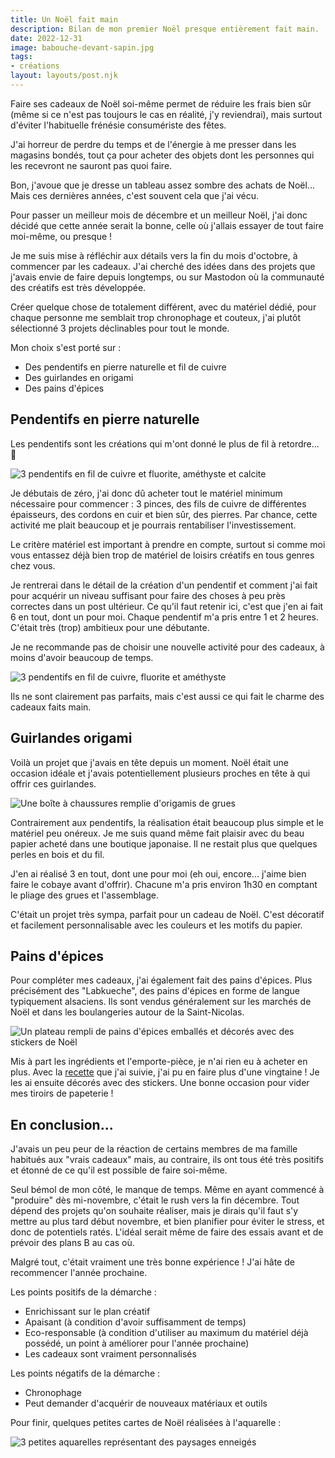 ```yaml
---
title: Un Noël fait main
description: Bilan de mon premier Noël presque entièrement fait main.
date: 2022-12-31
image: babouche-devant-sapin.jpg
tags:
- créations
layout: layouts/post.njk
---
```


Faire ses cadeaux de Noël soi-même permet de réduire les frais bien sûr (même si ce n'est pas toujours le cas en réalité, j'y reviendrai), mais surtout d'éviter l'habituelle frénésie consumériste des fêtes.

J'ai horreur de perdre du temps et de l'énergie à me presser dans les magasins bondés, tout ça pour acheter des objets dont les personnes qui les recevront ne sauront pas quoi faire.

Bon, j'avoue que je dresse un tableau assez sombre des achats de Noël... Mais ces dernières années, c'est souvent cela que j'ai vécu.

Pour passer un meilleur mois de décembre et un meilleur Noël, j'ai donc décidé que cette année serait la bonne, celle où j'allais essayer de tout faire moi-même, ou presque !

Je me suis mise à réfléchir aux détails vers la fin du mois d'octobre, à commencer par les cadeaux.
J'ai cherché des idées dans des projets que j'avais envie de faire depuis longtemps, ou sur Mastodon où la communauté des créatifs est très développée.

Créer quelque chose de totalement différent, avec du matériel dédié, pour chaque personne me semblait trop chronophage et couteux, j'ai plutôt sélectionné 3 projets déclinables pour tout le monde.

Mon choix s'est porté sur :

- Des pendentifs en pierre naturelle et fil de cuivre
- Des guirlandes en origami
- Des pains d'épices

## Pendentifs en pierre naturelle

Les pendentifs sont les créations qui m'ont donné le plus de fil à retordre... 🥁

![3 pendentifs en fil de cuivre et fluorite, améthyste et calcite](/img/pendentifs-1.jpg)

Je débutais de zéro, j'ai donc dû acheter tout le matériel minimum nécessaire pour commencer : 3 pinces, des fils de cuivre de différentes épaisseurs, des cordons en cuir et bien sûr, des pierres.
Par chance, cette activité me plait beaucoup et je pourrais rentabiliser l'investissement.

Le critère matériel est important à prendre en compte, surtout si comme moi vous entassez déjà bien trop de matériel de loisirs créatifs en tous genres chez vous.

Je rentrerai dans le détail de la création d'un pendentif et comment j'ai fait pour acquérir un niveau suffisant pour faire des choses à peu près correctes dans un post ultérieur.
Ce qu'il faut retenir ici, c'est que j'en ai fait 6 en tout, dont un pour moi. Chaque pendentif m'a pris entre 1 et 2 heures.
C'était très (trop) ambitieux pour une débutante.

Je ne recommande pas de choisir une nouvelle activité pour des cadeaux, à moins d'avoir beaucoup de temps.

![3 pendentifs en fil de cuivre, fluorite et améthyste](/img/pendentifs-2.jpg)

Ils ne sont clairement pas parfaits, mais c'est aussi ce qui fait le charme des cadeaux faits main.

## Guirlandes origami

Voilà un projet que j'avais en tête depuis un moment. Noël était une occasion idéale et j'avais potentiellement plusieurs proches en tête à qui offrir ces guirlandes.

![Une boîte à chaussures remplie d'origamis de grues](/img/grues.jpg)

Contrairement aux pendentifs, la réalisation était beaucoup plus simple et le matériel peu onéreux. Je me suis quand même fait plaisir avec du beau papier acheté dans une boutique japonaise.
Il ne restait plus que quelques perles en bois et du fil.

J'en ai réalisé 3 en tout, dont une pour moi (eh oui, encore... j'aime bien faire le cobaye avant d'offrir). Chacune m'a pris environ 1h30 en comptant le pliage des grues et l'assemblage.

C'était un projet très sympa, parfait pour un cadeau de Noël. C'est décoratif et facilement personnalisable avec les couleurs et les motifs du papier.

## Pains d'épices

Pour compléter mes cadeaux, j'ai également fait des pains d'épices. Plus précisément des "Labkueche", des pains d'épices en forme de langue typiquement alsaciens.
Ils sont vendus généralement sur les marchés de Noël et dans les boulangeries autour de la Saint-Nicolas.

![Un plateau rempli de pains d'épices emballés et décorés avec des stickers de Noël](/img/pains-depices.jpg)

Mis à part les ingrédients et l'emporte-pièce, je n'ai rien eu à acheter en plus.
Avec la [recette](https://www.bredele.fr/pains-d-epices-labkueche) que j'ai suivie, j'ai pu en faire plus d'une vingtaine !
Je les ai ensuite décorés avec des stickers. Une bonne occasion pour vider mes tiroirs de papeterie !

## En conclusion...

J'avais un peu peur de la réaction de certains membres de ma famille habitués aux "vrais cadeaux" mais, au contraire, ils ont tous été très positifs et étonné de ce qu'il est possible de faire soi-même.

Seul bémol de mon côté, le manque de temps. Même en ayant commencé à "produire" dès mi-novembre, c'était le rush vers la fin décembre.
Tout dépend des projets qu'on souhaite réaliser, mais je dirais qu'il faut s'y mettre au plus tard début novembre, et bien planifier pour éviter le stress, et donc de potentiels ratés.
L'idéal serait même de faire des essais avant et de prévoir des plans B au cas où.

Malgré tout, c'était vraiment une très bonne expérience ! J'ai hâte de recommencer l'année prochaine.

Les points positifs de la démarche :

- Enrichissant sur le plan créatif
- Apaisant (à condition d'avoir suffisamment de temps)
- Eco-responsable (à condition d'utiliser au maximum du matériel déjà possédé, un point à améliorer pour l'année prochaine)
- Les cadeaux sont vraiment personnalisés

Les points négatifs de la démarche :

- Chronophage
- Peut demander d'acquérir de nouveaux matériaux et outils

Pour finir, quelques petites cartes de Noël réalisées à l'aquarelle :

![3 petites aquarelles représentant des paysages enneigés](/img/aquarelles-noel.jpg)
